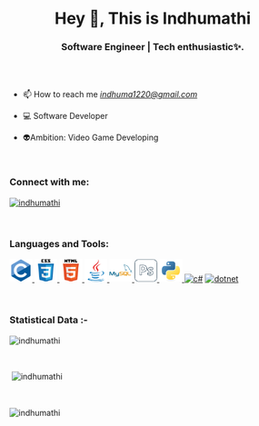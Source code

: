 <h1 align="center">Hey 👋, This is Indhumathi</h1>
<h3 align="center">Software Engineer | Tech enthusiastic✨.</h3>

<br>


<br>

- 📫 How to reach me *indhuma1220@gmail.com*

- 💻 Software Developer

- 👽Ambition: Video Game Developing


<br>

<h3 align="left">Connect with me:</h3>
<p align="left">
  <a href="https://www.linkedin.com/in/indhumathi-c-a5277b23a/"><img align="center"
      src="https://raw.githubusercontent.com/rahuldkjain/github-profile-readme-generator/master/src/images/icons/Social/linked-in-alt.svg"
      alt="indhumathi" height="30" width="40" /></a>
  
</p>

<br>

<h3 align="left">Languages and Tools:</h3>
 <p align="left">  <a href="https://www.cprogramming.com/" target="_blank"
    rel="noreferrer"> <img src="https://raw.githubusercontent.com/devicons/devicon/master/icons/c/c-original.svg"
      alt="c" width="40" height="40" /> </a> <a href="https://www.w3schools.com/css/" target="_blank" 
    rel="noreferrer"> <img
      src="https://raw.githubusercontent.com/devicons/devicon/master/icons/css3/css3-original-wordmark.svg" alt="css3"
      width="40" height="40" /> </a> <a href="https://www.w3.org/html/" target="_blank" rel="noreferrer"> <img
      src="https://raw.githubusercontent.com/devicons/devicon/master/icons/html5/html5-original-wordmark.svg"
      alt="html5" width="40" height="40" /> </a>  <a href="https://www.java.com" target="_blank" rel="noreferrer"> <img
      src="https://raw.githubusercontent.com/devicons/devicon/master/icons/java/java-original.svg" alt="java" width="40"
      height="40" /> </a> <a href="https://www.mysql.com/" target="_blank" rel="noreferrer"> <img
      src="https://raw.githubusercontent.com/devicons/devicon/master/icons/mysql/mysql-original-wordmark.svg"
      alt="mysql" width="40" height="40" /> </a>  <a href="https://www.photoshop.com/en" target="_blank"
    rel="noreferrer"> <img
      src="https://raw.githubusercontent.com/devicons/devicon/master/icons/photoshop/photoshop-line.svg" alt="photoshop"
      width="40" height="40" /> </a> <a href="https://www.python.org" target="_blank" rel="noreferrer"> <img
      src="https://raw.githubusercontent.com/devicons/devicon/master/icons/python/python-original.svg" alt="python"
      width="40" height="40" /> </a> 
      <a href="https://learn.microsoft.com/en-us/dotnet/csharp/" target="_blank" rel="noreferrer"> <img src="https://cdn.cdnlogo.com/logos/c/27/c.svg" alt="c#" width="40" height="40"/></a>
      <a href="https://dotnet.microsoft.com/" target="_blank"  rel="noreferrer"> <img src="https://upload.wikimedia.org/wikipedia/commons/thumb/7/7d/Microsoft_.NET_logo.svg/1024px-Microsoft_.NET_logo.svg.png" alt="dotnet" width="40" height="40"/> </a></p>

<br>

<h3>Statistical Data :-</h3>
<p><img align="center"
    src="https://github-readme-stats.vercel.app/api/top-langs?username=indhumathi120&show_icons=true&locale=en&bg_color=0d1117&text_color=ffffff&layout=compact"
    alt="indhumathi" 
    bg_color=#808080/></p>

<br>

<p>&nbsp;<img align="center" src="https://github-readme-stats.vercel.app/api?username=indhumathi120&show_icons=true&locale=en&bg_color=0d1117&text_color=ffffff&repo=convoychat"
    alt="indhumathi" /></p>

<br>

<p><img align="center" src="https://github-readme-streak-stats.herokuapp.com/?user=indhumathi120&theme=dark&background=0d1117&date_format=M%20j%5B%2C%20Y%5D" alt="indhumathi" /></p>
